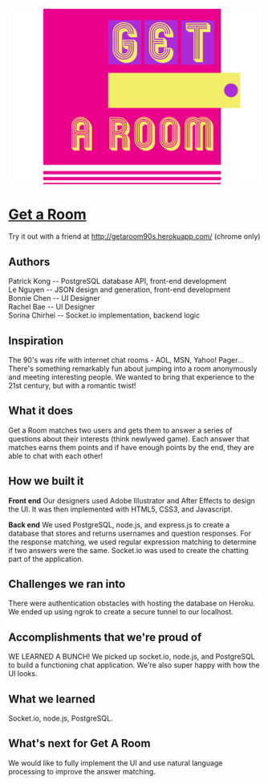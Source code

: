  ![logo](https://github.com/pkong97/hackthe90s/blob/master/views/images/LOGO.png)
 # [Get a Room](https://devpost.com/software/get-a-room-x0ewl1)
 Try it out with a friend at http://getaroom90s.herokuapp.com/ (chrome only)
 ## Authors
 Patrick Kong -- PostgreSQL database API, front-end development\
 Le Nguyen -- JSON design and generation, front-end development\
 Bonnie Chen -- UI Designer\
 Rachel Bae -- UI Designer\
 Sorina Chirhei -- Socket.io implementation, backend logic
 
 ## Inspiration
The 90's was rife with internet chat rooms - AOL, MSN, Yahoo! Pager... There's something remarkably fun about jumping into a room anonymously and meeting interesting people. We wanted to bring that experience to the 21st century, but with a romantic twist!

## What it does
Get a Room matches two users and gets them to answer a series of questions about their interests (think newlywed game). Each answer that matches earns them points and if have enough points by the end, they are able to chat with each other!

## How we built it
**Front end**
Our designers used Adobe Illustrator and After Effects to design the UI. It was then implemented with HTML5, CSS3, and Javascript.

**Back end**
We used PostgreSQL, node.js, and express.js to create a database that stores and returns usernames and question responses. For the response matching, we used regular expression matching to determine if two answers were the same. Socket.io was used to create the chatting part of the application.

## Challenges we ran into
There were authentication obstacles with hosting the database on Heroku. We ended up using ngrok to create a secure tunnel to our localhost. 

## Accomplishments that we're proud of
WE LEARNED A BUNCH! We picked up socket.io, node.js, and PostgreSQL to build a functioning chat application. We're also super happy with how the UI looks. 

## What we learned
Socket.io, node.js, PostgreSQL.

## What's next for Get A Room
We would like to fully implement the UI and use natural language processing to improve the answer matching.
